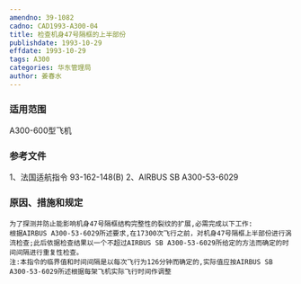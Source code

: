 ```yaml
---
amendno: 39-1082
cadno: CAD1993-A300-04
title: 检查机身47号隔框的上半部份
publishdate: 1993-10-29
effdate: 1993-10-29
tags: A300
categories: 华东管理局
author: 姜春水
---
```


### 适用范围 
A300-600型飞机

### 参考文件
1、法国适航指令 93-162-148(B) 
2、AIRBUS SB A300-53-6029 

### 原因、措施和规定 
    为了探测并防止能影响机身47号隔框结构完整性的裂纹的扩展,必需完成以下工作: 
    根据AIRBUS A300-53-6029所述要求,在17300次飞行之前，对机身47号隔框上半部份进行涡流检查;此后依据检查结果以一个不超过AIRBUS SB A300-53-6029所给定的方法而确定的时间间隔进行重复性检查。 
    注:本指令的临界值和时间间隔是以每次飞行为126分钟而确定的,实际值应按AIRBUS SB A300-53-6029所述根据每架飞机实际飞行时间作调整
